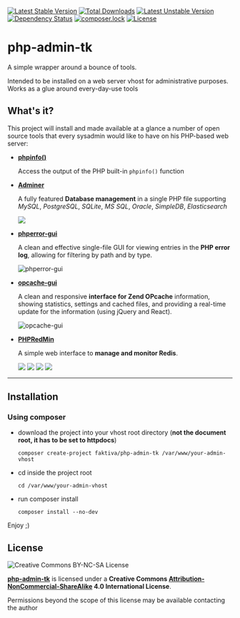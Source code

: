 

[![Latest Stable Version](https://poser.pugx.org/faktiva/php-admin-tk/v/stable?format=flat)](https://packagist.org/packages/faktiva/php-admin-tk)
[![Total Downloads](https://poser.pugx.org/faktiva/php-admin-tk/downloads?format=flat)](https://packagist.org/packages/faktiva/php-admin-tk)
[![Latest Unstable Version](https://poser.pugx.org/faktiva/php-admin-tk/v/unstable?format=flat)](https://packagist.org/packages/faktiva/php-admin-tk)
[![Dependency Status](https://www.versioneye.com/user/projects/57518a687757a0004a1ddc57/badge.svg?style=flat)](https://www.versioneye.com/user/projects/57518a687757a0004a1ddc57)
[![composer.lock](https://poser.pugx.org/faktiva/php-admin-tk/composerlock)](https://packagist.org/packages/faktiva/php-admin-tk)
[![License](https://poser.pugx.org/faktiva/php-admin-tk/license?format=flat)](https://packagist.org/packages/faktiva/php-admin-tk)


php-admin-tk
============

A simple wrapper around a bounce of tools.

Intended to be installed on a web server vhost for administrative purposes. Works as a glue around every-day-use tools


## What's it?

This project will install and made available at a glance a number of open source tools that every sysadmin would like to have on his PHP-based web server:

- **[phpinfo()](http://php.net/manual/en/function.phpinfo.php)**

  Access the output of the PHP built-in `phpinfo()` function

- **[Adminer](https://github.com/vrana/adminer)**

  A fully featured **Database management** in a single PHP file supporting _MySQL_, _PostgreSQL_, _SQLite_, _MS SQL_, _Oracle_, _SimpleDB_, _Elasticsearch_

  ![](https://www.adminer.org/static/screenshots/table.png)
- **[phperror-gui](https://github.com/amnuts/phperror-gui)**

  A clean and effective single-file GUI for viewing entries in the **PHP error log**, allowing for filtering by path and by type.

  ![phperror-gui](http://amnuts.com/images/phperror/screenshot/usage.png)

- **[opcache-gui](https://github.com/amnuts/opcache-gui)**

  A clean and responsive **interface for Zend OPcache** information, showing statistics, settings and cached files, and providing a real-time update for the information (using jQuery and React).

  ![opcache-gui](http://amnuts.com/images/opcache/screenshot/overview-v2.1.1.png)

- **[PHPRedMin](https://github.com/sasanrose/phpredmin)**

  A simple web interface to **manage and monitor Redis**.

  ![](http://dl.dropbox.com/u/5413590/phpredmin/hashresult.jpg)
  ![](http://dl.dropbox.com/u/5413590/phpredmin/zsetresult.jpg)
  ![](http://dl.dropbox.com/u/5413590/phpredmin/bulk-delete.png)
  ![](http://dl.dropbox.com/u/5413590/phpredmin/bulk-delete-progress.png)

___

## Installation

### Using composer

- download the project into your vhost root directory (**not the document root, it has to be set to httpdocs**)

    ```
    composer create-project faktiva/php-admin-tk /var/www/your-admin-vhost
    ```
- cd inside the project root

    ```
    cd /var/www/your-admin-vhost
    ```
- run composer install

    ```
    composer install --no-dev
    ```

Enjoy ;)


## License

![Creative Commons BY-NC-SA License](https://i.creativecommons.org/l/by-nc-sa/4.0/88x31.png)


**[php-admin-tk](https://github.com/faktiva/php-admin-tk)** is licensed under a **Creative Commons [Attribution-NonCommercial-ShareAlike](http://creativecommons.org/licenses/by-nc-sa/4.0/) 4.0 International License**.

Permissions beyond the scope of this license may be available contacting the author
